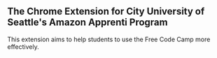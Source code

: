 ## The Chrome Extension for City University of Seattle's Amazon Apprenti Program

This extension aims to help students to use the Free Code Camp more effectively.
